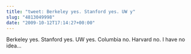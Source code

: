 ```yaml
---
title: "tweet: Berkeley yes. Stanford yes. UW y"
slug: "4813049998"
date: "2009-10-12T17:14:27+00:00"
---
```

Berkeley yes. Stanford yes. UW yes. Columbia no. Harvard no. I have no idea...